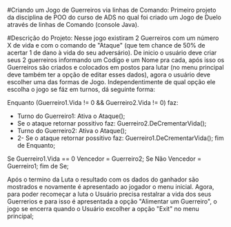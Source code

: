 #Criando um Jogo de Guerreiros via linhas de Comando:
Primeiro projeto da disciplina de POO do curso de ADS no qual foi criado um Jogo de Duelo através de linhas de Comando (console Java).

#Descrição do Projeto:
Nesse jogo existiram 2 Guerreiros com um número X de vida e com o comando de "Ataque" (que tem chance de 50% de acertar 1 de dano à vida do seu adversário). De inicio o usuário deve criar seus 2 guerreiros informando um Codigo e um Nome pra cada, após isso os Guerreiros são criados e colocados em postos para lutar (no menu principal deve também ter a opção de editar esses dados), agora o usuário deve escolher uma das formas de Jogo. Independentimente de qual opção ele escolha o jogo se fáz em turnos, dá seguinte forma:

Enquanto (Guerreiro1.Vida != 0 && Guerreiro2.Vida != 0) faz:
 - Turno do Guerreiro1: Ativa o Ataque();
 - Se o ataque retornar possitivo faz: Guerreiro2.DeCrementarVida();	
 - Turno do Guerreiro2: Ativa o Ataque();
 - 2- Se o ataque retornar possitivo faz: Guerreiro1.DeCrementarVida();
fim de Enquanto;

Se Guerreiro1.Vida == 0
	Vencedor = Guerreiro2;
Se Não
	Vencedor = Guerreiro1;
fim de Se;

Após o termino da Luta o resultado com os dados do ganhador são mostrados e novamente é apresentado ao jogador o menu inicial. Agora, para poder recomeçar a luta o Usuário precisa restalrar a vida dos seus Guerrerios e para isso é apresentada a opção "Alimentar um Guerreiro", o jogo se encerra quando o Usuário excolher a opção "Exit" no menu principal;	
